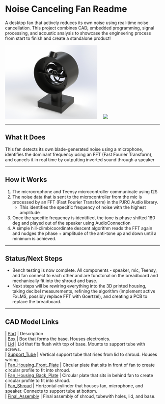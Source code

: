 # Noise Canceling Fan Readme

A desktop fan that actively reduces its own noise using real-time noise cancellation. This project combines CAD, embedded programming, signal processing, and acoustic analysis to showcase the engineering process from start to finish and create a standalone product! 

<p float="left">
  <img src="Media/Final_CAD.jpg" width="300" />
  <img src="Media/Next_Image.png" width="300" style="margin-left:15px;" />
</p>

---

## What It Does

This fan detects its own blade-generated noise using a microphone, identifies the dominant frequency using an FFT (Fast Fourier Transform), and cancels it in real time by outputting inverted sound through a speaker

---

## How it Works  
1. The microcrophone and Teensy microcontroller communicate using I2S
2. The noise data that is sent to the microcontroller from the mic is processed by an FFT (Fast Fourier Transform) in the PJRC Audio library.
   - This identifies the specific frequency of noise with the highest amplitude
4. Once the specific frequency is identified, the tone is phase shifted 180 deg and played out of the speaker using AudioConnection 
5. A simple hill-climb/coordinate descent algorithm reads the FFT again and nudges the phase + amplitude of the anti-tone up and down until a minimum is achieved.  

---

## Status/Next Steps
- Bench testing is now complete. All components - speaker, mic, Teensy, and fan connect to each other and are functonal on the breadboard and mechanically fit into the shroud and base. 
- Next steps will be rewiring everything into the 3D printed housing, taking decibel measurements, refining the algorithm (implement active FxLMS, possibly replace FFT with Goertzel), and creating a PCB to replace the breadboard.

---


## CAD Model Links
| [Part](link)                                                      |   Description  
| [Box](CAD/Project_CAD/box.SLDPRT)                                 |   Box that forms the base. Houses electronics.   
| [Lid](CAD/Project_CAD/lid.SLDPRT)                                 |   Lid that fits flush with top of base. Mounts to support tube with screws.  
| [Support_Tube](CAD/Project_CAD/tube.SLDPRT)                       |   Vertical support tube that rises from lid to shroud. Houses wiring.   
| [Fan_Housing_Front_Plate](CAD/Project_CAD/Fan_Front_Plate.SLDPRT) |   Circular plate that sits in front of fan to create circular profile to fit into shroud.   
| [Fan_Housing_Back_Plate](CAD/Project_CAD/Fan_Back_Plate.SLDPRT)   |   Circular plate that sits in behind fan to create circular profile to fit into shroud.   
| [Fan_Shroud](CAD/Project_CAD/Shroud.SLDPRT)                       |   Horizontal cylinder that houses fan, microphone, and speaker. Connects to support tube at bottom.      
| [Final_Assembly](CAD/Project_CAD/Final_Assembly.SLDPRT)           |   Final assembly of shroud, tubewith holes, lid, and base.
